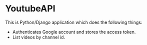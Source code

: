 # YoutubeAPI

This is Python/Django application which does the following things:
 - Authenticates Google account and stores the access token.
 - List videos by channel id.